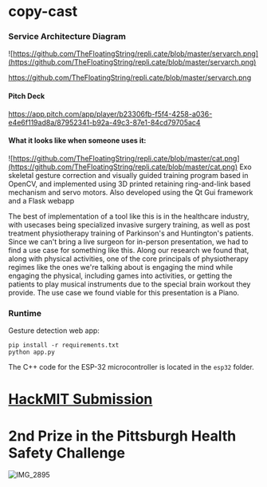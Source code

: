 # copy-cast

### Service Architecture Diagram
![https://github.com/TheFloatingString/repli.cate/blob/master/servarch.png](https://github.com/TheFloatingString/repli.cate/blob/master/servarch.png)

https://github.com/TheFloatingString/repli.cate/blob/master/servarch.png
#### Pitch Deck
https://app.pitch.com/app/player/b23306fb-f5f4-4258-a036-e4e6f119ad8a/87952341-b92a-49c3-87e1-84cd79705ac4
#### What it looks like when someone uses it:
![https://github.com/TheFloatingString/repli.cate/blob/master/cat.png](https://github.com/TheFloatingString/repli.cate/blob/master/cat.png)
Exo skeletal gesture correction and visually guided training program based in OpenCV, and implemented using 3D printed retaining ring-and-link based mechanism and servo motors. 
Also developed using the Qt Gui framework and a Flask webapp

The best of implementation of a tool like this is in the healthcare industry, with usecases being specialized invasive surgery training, as well as post treatment physiotherapy training of Parkinson's and Huntington's patients. Since we can't bring a live surgeon for in-person presentation, we had to find a use case for something like this. Along our research we found that, along with physical activities, one of the core principals of physiotherapy regimes like the ones we're talking about is engaging the mind while engaging the physical, including games into activities, or getting the patients to play musical instruments due to the special brain workout they provide. The use case we found viable for this presentation is a Piano.

### Runtime

Gesture detection web app:

```
pip install -r requirements.txt
python app.py
```

The C++ code for the ESP-32 microcontroller is located in the `esp32` folder.

# [HackMIT Submission](https://spectacle.hackmit.org/project/80)


# 2nd Prize in the Pittsburgh Health Safety Challenge
![IMG_2895](https://user-images.githubusercontent.com/39400946/195171715-9aeb3781-cacc-455b-8304-cef0ff693307.jpeg)
